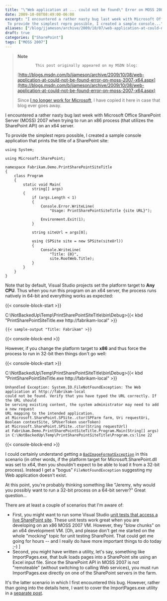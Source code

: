 ```yaml
---
title: "\"Web application at ... could not be found\" Error on MOSS 2007 x64"
date: 2009-10-08T08:49:00-06:00
excerpt: "I encountered a rather nasty bug last week with Microsoft Office SharePoint Server (MOSS) 2007 when trying to run an x86 process (that utilizes the SharePoint API) on an x64 server. 
 To provide the simplest repro possible, I created a sample console..."
aliases: ["/blog/jjameson/archive/2009/10/07/web-application-at-could-not-be-found-error-on-moss-2007-x64.aspx", "/blog/jjameson/archive/2009/10/08/web-application-at-could-not-be-found-error-on-moss-2007-x64.aspx"]
draft: true
categories: ["SharePoint"]
tags: ["MOSS 2007"]
---
```


> **Note**
>
>             This post originally appeared on my MSDN blog:
>
> [http://blogs.msdn.com/b/jjameson/archive/2009/10/08/web-application-at-could-not-be-found-error-on-moss-2007-x64.aspx](http://blogs.msdn.com/b/jjameson/archive/2009/10/08/web-application-at-could-not-be-found-error-on-moss-2007-x64.aspx)
>
> Since [I no longer work for Microsoft](/blog/jjameson/2011/09/02/last-day-with-microsoft), I have copied it here in case that blog                 ever goes away.

I encountered a rather nasty bug last week with Microsoft Office SharePoint Server         (MOSS) 2007 when trying to run an x86 process (that utilizes the SharePoint API)         on an x64 server.

To provide the simplest repro possible, I created a sample console application that         prints the title of a SharePoint site:

```
using System;

using Microsoft.SharePoint;

namespace Fabrikam.Demo.PrintSharePointSiteTitle
{
    class Program
    {
        static void Main(
            string[] args)
        {
            if (args.Length < 1)
            {
                Console.Error.WriteLine(
                    "Usage: PrintSharePointSiteTitle {site URL}");

                Environment.Exit(1);
            }

            string siteUrl = args[0];

            using (SPSite site = new SPSite(siteUrl))
            {
                Console.WriteLine(
                    "Title: {0}",
                    site.RootWeb.Title);
            }
        }
    }
}
```

Note that by default, Visual Studio projects set the platform target to **Any
CPU**. Thus when you run this program on an x64 server, the process runs         natively in 64-bit and everything works as expected:

{{< console-block-start >}}

C:\NotBackedUp\Temp\PrintSharePointSiteTitle\bin\Debug&gt;{{< kbd "PrintSharePointSiteTitle.exe http://fabrikam-local" >}}

```
{{< sample-output "Title: Fabrikam" >}}
```

{{< console-block-end >}}

However, if you change the platform target to **x86** and thus force         the process to run in 32-bit then things don't go well:

{{< console-block-start >}}

C:\NotBackedUp\Temp\PrintSharePointSiteTitle\bin\Debug&gt;{{< kbd "PrintSharePointSiteTitle.exe http://fabrikam-local" >}}

```
Unhandled Exception: System.IO.FileNotFoundException: The Web application at http://fabrikam-local
could not be found. Verify that you have typed the URL correctly. If the URL should
be serving existing content, the system administrator may need to add a new request
URL mapping to the intended application.
at Microsoft.SharePoint.SPSite..ctor(SPFarm farm, Uri requestUri, Boolean contextSite, SPUserToken userToken)
at Microsoft.SharePoint.SPSite..ctor(String requestUrl)
at Fabrikam.Demo.PrintSharePointSiteTitle.Program.Main(String[] args) in C:\NotBackedUp\Temp\PrintSharePointSiteTitle\Program.cs:line 22
```

{{< console-block-end >}}

I could certainly understand getting a [`BadImageFormatException`](http://msdn.microsoft.com/en-us/library/system.badimageformatexception.aspx) in this scenario (in other words, if         the platform target for Microsoft.SharePoint.dll was set to x64, then you shouldn't         expect to be able to load it from a 32-bit process). Instead I get a "bogus" `FileNotFoundException`         suggesting my Web application doesn't exist.

At this point, you're probably thinking something like "Jeremy, why would you possibly         want to run a 32-bit process on a 64-bit server?" Great question...

There are at least a couple of scenarios that I'm aware of:

- First, you might want to run some Visual Studio [unit tests that access a live SharePoint site](/blog/jjameson/2007/03/22/what-s-in-a-name-defaultfeaturereceiver-vs-featureconfigurator). These unit tests work great when
  you are developing on an x86 MOSS 2007 VM. However, they "blow chunks" on an x64
  development VM. [Oh, and please don't get me started on the whole "mocking" topic
  for unit testing SharePoint. That could get me going for hours -- and I really do
  have more important things to do today ;-) ]
- Second, you might have written a utility, let's say, something like ImportPages.exe,
  that bulk loads pages into a SharePoint site using an Excel input file. Since the
  SharePoint API in MOSS 2007 is not "remoteable" (without switching to calling Web
  services), you must run ImportPages.exe directly on one of the SharePoint servers
  in the farm.

It's the latter scenario in which I first encountered this bug. However, rather         than going into the details here, I want to cover the ImportPages.exe utility in         a [separate post](/blog/jjameson/2009/10/08/importing-pages-into-moss-2007-from-an-excel-file).

